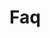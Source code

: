 <!-- Space: AnsibleRoleNginx -->
<!-- Parent: Project -->
<!-- Title: Project Faq -->

<!-- Label: Faq -->
<!-- Include: docs/disclaimer.md -->
<!-- Include: ac:toc -->

# Faq
